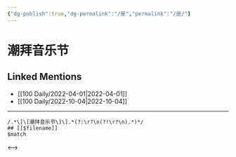```yaml
---
{"dg-publish":true,"dg-permalink":"/是","permalink":"/是/"}
---
```


# 潮拜音乐节

## Linked Mentions
- [[100 Daily/2022-04-01\|2022-04-01]]
- [[100 Daily/2022-10-04\|2022-10-04]]


---

```expander
/.*\[\[潮拜音乐节\]\].*(?:\r?\n(?!\r?\n).*)*/
## [[$filename]]
$match
```

<-->
